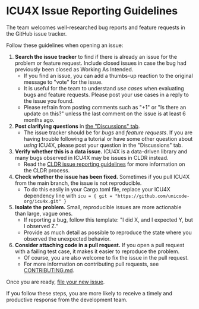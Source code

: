 ICU4X Issue Reporting Guidelines
================================

The team welcomes well-researched bug reports and feature requests in the GitHub issue tracker.

Follow these guidelines when opening an issue:

1. **Search the issue tracker** to find if there is already an issue for the problem or feature request. Include closed issues in case the bug had previously been closed as Working As Intended.
    - If you find an issue, you can add a thumbs-up reaction to the original message to "vote" for the issue.
    - It is useful for the team to understand _use cases_ when evaluating bugs and feature requests. Please post your use cases in a reply to the issue you found.
    - Please refrain from posting comments such as "+1" or "Is there an update on this?" unless the last comment on the issue is at least 6 months ago.
2. **Post clarifying questions** in [the "Discussions" tab](https://github.com/unicode-org/icu4x/discussions).
    - The issue tracker should be for _bugs_ and _feature requests_. If you are having trouble following a tutorial or have some other question about _using_ ICU4X, please post your question in the "Discussions" tab.
3. **Verify whether this is a data issue.** ICU4X is a data-driven library and many bugs observed in ICU4X may be issues in CLDR instead.
    - Read the [CLDR issue reporting guidelines](https://github.com/unicode-org/cldr/blob/main/docs/requesting_changes.md) for more information on the CLDR process.
4. **Check whether the issue has been fixed.** Sometimes if you pull ICU4X from the main branch, the issue is not reproducible.
    - To do this easily in your Cargo.toml file, replace your ICU4X dependency line with `icu = { git = "https://github.com/unicode-org/icu4x.git" }`
5. **Isolate the problem.** Small, reproducible issues are more actionable than large, vague ones.
    - If reporting a bug, follow this template: "I did X, and I expected Y, but I observed Z."
    - Provide as much detail as possible to reproduce the state where you observed the unexpected behavior.
6. **Consider attaching code in a pull request.** If you open a pull request with a failing test case, it makes it easier to reproduce the problem.
    - Of course, you are also welcome to fix the issue in the pull request.
    - For more information on contributing pull requests, see [CONTRIBUTING.md](https://github.com/unicode-org/icu4x/blob/main/CONTRIBUTING.md).

Once you are ready, [file your new issue](https://github.com/unicode-org/icu4x/issues/new/choose).

If you follow these steps, you are more likely to receive a timely and productive response from the development team.
